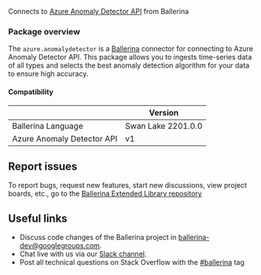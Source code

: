 Connects to [Azure Anomaly Detector API](https://azure.microsoft.com/en-us/services/cognitive-services/anomaly-detector/) from Ballerina

### Package overview

The `azure.anomalydetector` is a [Ballerina](https://ballerina.io/) connector for connecting to Azure Anomaly Detector API. This package allows you to ingests time-series data of all types and selects the best anomaly detection algorithm for your data to ensure high accuracy.

#### Compatibility
|                            | Version           |
|----------------------------|-------------------|
| Ballerina Language         | Swan Lake 2201.0.0  |
| Azure Anomaly Detector API | v1                |

## Report issues
To report bugs, request new features, start new discussions, view project boards, etc., go to the [Ballerina Extended Library repository](https://github.com/ballerina-platform/ballerina-extended-library)

## Useful links
- Discuss code changes of the Ballerina project in [ballerina-dev@googlegroups.com](mailto:ballerina-dev@googlegroups.com).
- Chat live with us via our [Slack channel](https://ballerina.io/community/slack/).
- Post all technical questions on Stack Overflow with the [#ballerina](https://stackoverflow.com/questions/tagged/ballerina) tag

